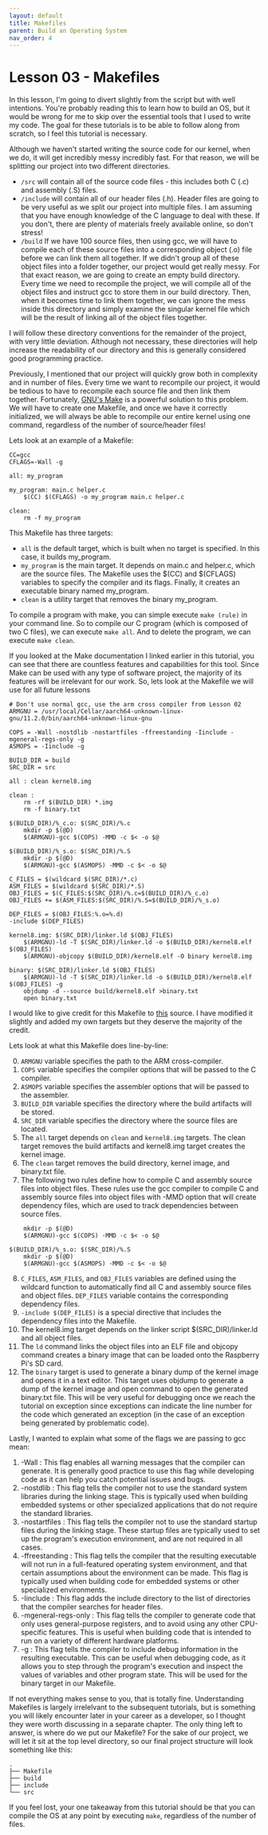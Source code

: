 ```yaml
---
layout: default
title: Makefiles
parent: Build an Operating System
nav_order: 4
---
```

# **Lesson 03** - Makefiles

In this lesson, I'm going to divert slightly from the script but with well intentions. You're probably reading this to learn how to build an OS, but it would be wrong for me to skip over the essential tools that I used to write my code. The goal for these tutorials is to be able to follow along from scratch, so I feel this tutorial is necessary.

Although we haven't started writing the source code for our kernel, when we do, it will get incredibly messy incredibly fast. For that reason, we will be splitting our project into two different directories. 
* `/src` will contain all of the source code files - this includes both C (.c) and assembly (.S) files.
* `/include` will contain all of our header files (.h). Header files are going to be very useful as we split our project into multiple files. I am assuming that you have enough knowledge of the C language to deal with these. If you don't, there are plenty of materials freely available online, so don't stress!
* `/build` If we have 100 source files, then using gcc, we will have to compile each of these source files into a corresponding object (.o) file before we can link them all together. If we didn't group all of these object files into a folder together, our project would get really messy. For that exact reason, we are going to create an empty build directory. Every time we need to recompile the project, we will compile all of the object files and instruct gcc to store them in our build directory. Then, when it becomes time to link them together, we can ignore the mess inside this directory and simply examine the singular kernel file which will be the result of linking all of the object files together.

I will follow these directory conventions for the remainder of the project, with very little deviation. Although not necessary, these directories will help increase the readability of our directory and this is generally considered good programming practice. 

Previously, I mentioned that our project will quickly grow both in complexity and in number of files. Every time we want to recompile our project, it would be tedious to have to recompile each source file and then link them together. Fortunately, [GNU's Make](https://www.gnu.org/software/make/manual/make.html) is a powerful solution to this problem. We will have to create one Makefile, and once we have it correctly initialized, we will always be able to recompile our entire kernel using one command, regardless of the number of source/header files!

Lets look at an example of a Makefile:

```
CC=gcc
CFLAGS=-Wall -g

all: my_program

my_program: main.c helper.c
	$(CC) $(CFLAGS) -o my_program main.c helper.c

clean:
	rm -f my_program
```

This Makefile has three targets:

* `all` is the default target, which is built when no target is specified. In this case, it builds my_program.
* `my_program` is the main target. It depends on main.c and helper.c, which are the source files. The Makefile uses the $(CC) and $(CFLAGS) variables to specify the compiler and its flags. Finally, it creates an executable binary named my_program.
* `clean` is a utility target that removes the binary my_program.

To compile a program with make, you can simple execute `make (rule)` in your command line. So to compile our C program (which is composed of two C files), we can execute `make all`. And to delete the program, we can execute `make clean`.

If you looked at the Make documentation I linked earlier in this tutorial, you can see that there are countless features and capabilities for this tool. Since Make can be used with any type of software project, the majority of its features will be irrelevant for our work. So, lets look at the Makefile we will use for all future lessons

```
# Don't use normal gcc, use the arm cross compiler from Lesson 02
ARMGNU = /usr/local/Cellar/aarch64-unknown-linux-gnu/11.2.0/bin/aarch64-unknown-linux-gnu

COPS = -Wall -nostdlib -nostartfiles -ffreestanding -Iinclude -mgeneral-regs-only -g 
ASMOPS = -Iinclude -g

BUILD_DIR = build
SRC_DIR = src

all : clean kernel8.img

clean :
	rm -rf $(BUILD_DIR) *.img 
	rm -f binary.txt

$(BUILD_DIR)/%_c.o: $(SRC_DIR)/%.c
	mkdir -p $(@D)
	$(ARMGNU)-gcc $(COPS) -MMD -c $< -o $@

$(BUILD_DIR)/%_s.o: $(SRC_DIR)/%.S
	mkdir -p $(@D)
	$(ARMGNU)-gcc $(ASMOPS) -MMD -c $< -o $@

C_FILES = $(wildcard $(SRC_DIR)/*.c)
ASM_FILES = $(wildcard $(SRC_DIR)/*.S)
OBJ_FILES = $(C_FILES:$(SRC_DIR)/%.c=$(BUILD_DIR)/%_c.o)
OBJ_FILES += $(ASM_FILES:$(SRC_DIR)/%.S=$(BUILD_DIR)/%_s.o)

DEP_FILES = $(OBJ_FILES:%.o=%.d)
-include $(DEP_FILES)

kernel8.img: $(SRC_DIR)/linker.ld $(OBJ_FILES)
	$(ARMGNU)-ld -T $(SRC_DIR)/linker.ld -o $(BUILD_DIR)/kernel8.elf  $(OBJ_FILES)
	$(ARMGNU)-objcopy $(BUILD_DIR)/kernel8.elf -O binary kernel8.img

binary: $(SRC_DIR)/linker.ld $(OBJ_FILES)
	$(ARMGNU)-ld -T $(SRC_DIR)/linker.ld -o $(BUILD_DIR)/kernel8.elf  $(OBJ_FILES) -g 
	objdump -d --source build/kernel8.elf >binary.txt
	open binary.txt
```

I would like to give credit for this Makefile to [this](https://github.com/s-matyukevich/raspberry-pi-os) source. I have modified it slightly and added my own targets but they deserve the majority of the credit.

Lets look at what this Makefile does line-by-line:

0. `ARMGNU` variable specifies the path to the ARM cross-compiler.
1. `COPS` variable specifies the compiler options that will be passed to the C compiler.
2. `ASMOPS` variable specifies the assembler options that will be passed to the assembler.
3. `BUILD_DIR` variable specifies the directory where the build artifacts will be stored.
4. `SRC_DIR` variable specifies the directory where the source files are located.
5. The `all` target depends on `clean` and `kernel8.img` targets. The clean target removes the build artifacts and kernel8.img target creates the kernel image.
6. The `clean` target removes the build directory, kernel image, and binary.txt file.
7. The following two rules define how to compile C and assembly source files into object files. These rules use the gcc compiler to compile C and assembly source files into object files with -MMD option that will create dependency files, which are used to track dependencies between source files.
```$(BUILD_DIR)/%_c.o: $(SRC_DIR)/%.c
    mkdir -p $(@D)
    $(ARMGNU)-gcc $(COPS) -MMD -c $< -o $@

$(BUILD_DIR)/%_s.o: $(SRC_DIR)/%.S
    mkdir -p $(@D)
    $(ARMGNU)-gcc $(ASMOPS) -MMD -c $< -o $@
```

8. `C_FILES`, `ASM_FILES`, and `OBJ_FILES` variables are defined using the wildcard function to automatically find all C and assembly source files and object files. `DEP_FILES` variable contains the corresponding dependency files.
9. `-include $(DEP_FILES)` is a special directive that includes the dependency files into the Makefile.
10. The kernel8.img target depends on the linker script $(SRC_DIR)/linker.ld and all object files. 
11. The `ld` command links the object files into an ELF file and objcopy command creates a binary image that can be loaded onto the Raspberry Pi's SD card.
12. The `binary` target is used to generate a binary dump of the kernel image and opens it in a text editor. This target uses objdump to generate a dump of the kernel image and open command to open the generated binary.txt file. This will be very useful for debugging once we reach the tutorial on exception since exceptions can indicate the line number for the code which generated an exception (in the case of an exception being generated by problematic code).

Lastly, I wanted to explain what some of the flags we are passing to gcc mean:
1. -Wall : This flag enables all warning messages that the compiler can generate. It is generally good practice to use this flag while developing code as it can help you catch potential issues and bugs.
2. -nostdlib : This flag tells the compiler not to use the standard system libraries during the linking stage. This is typically used when building embedded systems or other specialized applications that do not require the standard libraries.
3. -nostartfiles : This flag tells the compiler not to use the standard startup files during the linking stage. These startup files are typically used to set up the program's execution environment, and are not required in all cases.
4. -ffreestanding : This flag tells the compiler that the resulting executable will not run in a full-featured operating system environment, and that certain assumptions about the environment can be made. This flag is typically used when building code for embedded systems or other specialized environments.
5. -Iinclude : This flag adds the include directory to the list of directories that the compiler searches for header files.
6. -mgeneral-regs-only : This flag tells the compiler to generate code that only uses general-purpose registers, and to avoid using any other CPU-specific features. This is useful when building code that is intended to run on a variety of different hardware platforms.
7. -g : This flag tells the compiler to include debug information in the resulting executable. This can be useful when debugging code, as it allows you to step through the program's execution and inspect the values of variables and other program state. This will be used for the binary target in our Makefile.

If not everything makes sense to you, that is totally fine. Understanding Makefiles is largely irrelelvant to the subsequent tutorials, but is something you will likely encounter later in your career as a developer, so I thought they were worth discussing in a separate chapter. The only thing left to answer, is where do we put our Makefile? For the sake of our project, we will let it sit at the top level directory, so our final project structure will look something like this:
```
.
├── Makefile
├── build
├── include
└── src
```

If you feel lost, your one takeaway from this tutorial should be that you can compile the OS at any point by executing `make`, regardless of the number of files.